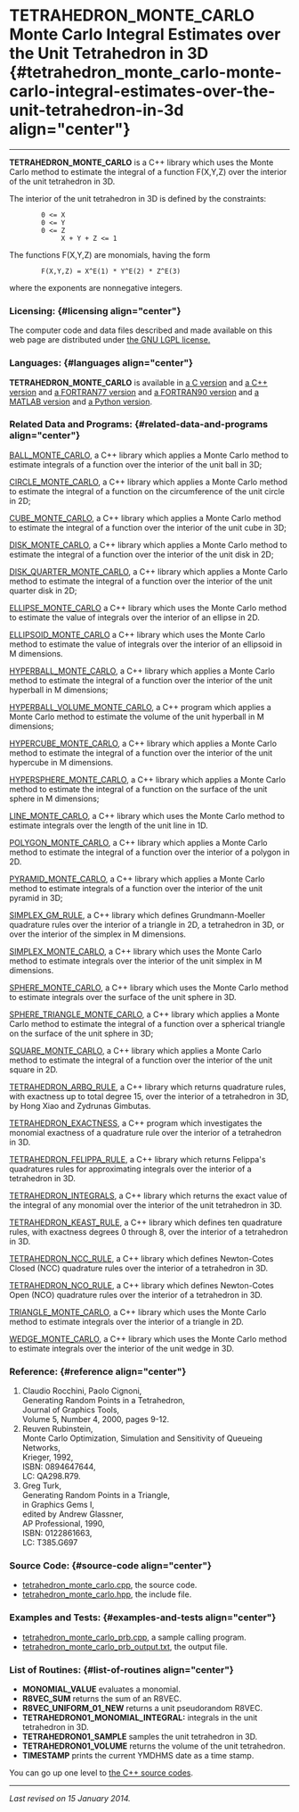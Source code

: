 TETRAHEDRON\_MONTE\_CARLO\
Monte Carlo Integral Estimates over the Unit Tetrahedron in 3D {#tetrahedron_monte_carlo-monte-carlo-integral-estimates-over-the-unit-tetrahedron-in-3d align="center"}
==============================================================

------------------------------------------------------------------------

**TETRAHEDRON\_MONTE\_CARLO** is a C++ library which uses the Monte
Carlo method to estimate the integral of a function F(X,Y,Z) over the
interior of the unit tetrahedron in 3D.

The interior of the unit tetrahedron in 3D is defined by the
constraints:

            0 <= X
            0 <= Y
            0 <= Z
                 X + Y + Z <= 1
          

The functions F(X,Y,Z) are monomials, having the form

            F(X,Y,Z) = X^E(1) * Y^E(2) * Z^E(3)
          

where the exponents are nonnegative integers.

### Licensing: {#licensing align="center"}

The computer code and data files described and made available on this
web page are distributed under [the GNU LGPL
license.](../../txt/gnu_lgpl.txt)

### Languages: {#languages align="center"}

**TETRAHEDRON\_MONTE\_CARLO** is available in [a C
version](../../c_src/tetrahedron_monte_carlo/tetrahedron_monte_carlo.md)
and [a C++
version](../../master/tetrahedron_monte_carlo/tetrahedron_monte_carlo.md)
and [a FORTRAN77
version](../../f77_src/tetrahedron_monte_carlo/tetrahedron_monte_carlo.md)
and [a FORTRAN90
version](../../f_src/tetrahedron_monte_carlo/tetrahedron_monte_carlo.md)
and [a MATLAB
version](../../m_src/tetrahedron_monte_carlo/tetrahedron_monte_carlo.md)
and [a Python
version](../../py_src/tetrahedron_monte_carlo/tetrahedron_monte_carlo.md).

### Related Data and Programs: {#related-data-and-programs align="center"}

[BALL\_MONTE\_CARLO](../../master/ball_monte_carlo/ball_monte_carlo.md),
a C++ library which applies a Monte Carlo method to estimate integrals
of a function over the interior of the unit ball in 3D;

[CIRCLE\_MONTE\_CARLO](../../master/circle_monte_carlo/circle_monte_carlo.md),
a C++ library which applies a Monte Carlo method to estimate the
integral of a function on the circumference of the unit circle in 2D;

[CUBE\_MONTE\_CARLO](../../master/cube_monte_carlo/cube_monte_carlo.md),
a C++ library which applies a Monte Carlo method to estimate the
integral of a function over the interior of the unit cube in 3D;

[DISK\_MONTE\_CARLO](../../master/disk_monte_carlo/disk_monte_carlo.md),
a C++ library which applies a Monte Carlo method to estimate the
integral of a function over the interior of the unit disk in 2D;

[DISK\_QUARTER\_MONTE\_CARLO](../../master/disk_quarter_monte_carlo/disk_quarter_monte_carlo.md),
a C++ library which applies a Monte Carlo method to estimate the
integral of a function over the interior of the unit quarter disk in 2D;

[ELLIPSE\_MONTE\_CARLO](../../master/ellipse_monte_carlo/ellipse_monte_carlo.md)
a C++ library which uses the Monte Carlo method to estimate the value of
integrals over the interior of an ellipse in 2D.

[ELLIPSOID\_MONTE\_CARLO](../../master/ellipsoid_monte_carlo/ellipsoid_monte_carlo.md)
a C++ library which uses the Monte Carlo method to estimate the value of
integrals over the interior of an ellipsoid in M dimensions.

[HYPERBALL\_MONTE\_CARLO](../../master/hyperball_monte_carlo/hyperball_monte_carlo.md),
a C++ library which applies a Monte Carlo method to estimate the
integral of a function over the interior of the unit hyperball in M
dimensions;

[HYPERBALL\_VOLUME\_MONTE\_CARLO](../../master/hyperball_volume_monte_carlo/hyperball_volume_monte_carlo.md),
a C++ program which applies a Monte Carlo method to estimate the volume
of the unit hyperball in M dimensions;

[HYPERCUBE\_MONTE\_CARLO](../../master/hypercube_monte_carlo/hypercube_monte_carlo.md),
a C++ library which applies a Monte Carlo method to estimate the
integral of a function over the interior of the unit hypercube in M
dimensions.

[HYPERSPHERE\_MONTE\_CARLO](../../master/hypersphere_monte_carlo/hypersphere_monte_carlo.md),
a C++ library which applies a Monte Carlo method to estimate the
integral of a function on the surface of the unit sphere in M
dimensions;

[LINE\_MONTE\_CARLO](../../master/line_monte_carlo/line_monte_carlo.md),
a C++ library which uses the Monte Carlo method to estimate integrals
over the length of the unit line in 1D.

[POLYGON\_MONTE\_CARLO](../../master/polygon_monte_carlo/polygon_monte_carlo.md),
a C++ library which applies a Monte Carlo method to estimate the
integral of a function over the interior of a polygon in 2D.

[PYRAMID\_MONTE\_CARLO](../../master/pyramid_monte_carlo/pyramid_monte_carlo.md),
a C++ library which applies a Monte Carlo method to estimate integrals
of a function over the interior of the unit pyramid in 3D;

[SIMPLEX\_GM\_RULE](../../master/simplex_gm_rule/simplex_gm_rule.md),
a C++ library which defines Grundmann-Moeller quadrature rules over the
interior of a triangle in 2D, a tetrahedron in 3D, or over the interior
of the simplex in M dimensions.

[SIMPLEX\_MONTE\_CARLO](../../master/simplex_monte_carlo/simplex_monte_carlo.md),
a C++ library which uses the Monte Carlo method to estimate integrals
over the interior of the unit simplex in M dimensions.

[SPHERE\_MONTE\_CARLO](../../master/sphere_monte_carlo/sphere_monte_carlo.md),
a C++ library which uses the Monte Carlo method to estimate integrals
over the surface of the unit sphere in 3D.

[SPHERE\_TRIANGLE\_MONTE\_CARLO](../../master/sphere_triangle_monte_carlo/sphere_triangle_monte_carlo.md),
a C++ library which applies a Monte Carlo method to estimate the
integral of a function over a spherical triangle on the surface of the
unit sphere in 3D;

[SQUARE\_MONTE\_CARLO](../../master/square_monte_carlo/square_monte_carlo.md),
a C++ library which applies a Monte Carlo method to estimate the
integral of a function over the interior of the unit square in 2D.

[TETRAHEDRON\_ARBQ\_RULE](../../master/tetrahedron_arbq_rule/tetrahedron_arbq_rule.md),
a C++ library which returns quadrature rules, with exactness up to total
degree 15, over the interior of a tetrahedron in 3D, by Hong Xiao and
Zydrunas Gimbutas.

[TETRAHEDRON\_EXACTNESS](../../master/tetrahedron_exactness/tetrahedron_exactness.md),
a C++ program which investigates the monomial exactness of a quadrature
rule over the interior of a tetrahedron in 3D.

[TETRAHEDRON\_FELIPPA\_RULE](../../master/tetrahedron_felippa_rule/tetrahedron_felippa_rule.md),
a C++ library which returns Felippa's quadratures rules for
approximating integrals over the interior of a tetrahedron in 3D.

[TETRAHEDRON\_INTEGRALS](../../master/tetrahedron_integrals/tetrahedron_integrals.md),
a C++ library which returns the exact value of the integral of any
monomial over the interior of the unit tetrahedron in 3D.

[TETRAHEDRON\_KEAST\_RULE](../../master/tetrahedron_keast_rule/tetrahedron_keast_rule.md),
a C++ library which defines ten quadrature rules, with exactness degrees
0 through 8, over the interior of a tetrahedron in 3D.

[TETRAHEDRON\_NCC\_RULE](../../master/tetrahedron_ncc_rule/tetrahedron_ncc_rule.md),
a C++ library which defines Newton-Cotes Closed (NCC) quadrature rules
over the interior of a tetrahedron in 3D.

[TETRAHEDRON\_NCO\_RULE](../../master/tetrahedron_nco_rule/tetrahedron_nco_rule.md),
a C++ library which defines Newton-Cotes Open (NCO) quadrature rules
over the interior of a tetrahedron in 3D.

[TRIANGLE\_MONTE\_CARLO](../../master/triangle_monte_carlo/triangle_monte_carlo.md),
a C++ library which uses the Monte Carlo method to estimate integrals
over the interior of a triangle in 2D.

[WEDGE\_MONTE\_CARLO](../../master/wedge_monte_carlo/wedge_monte_carlo.md),
a C++ library which uses the Monte Carlo method to estimate integrals
over the interior of the unit wedge in 3D.

### Reference: {#reference align="center"}

1.  Claudio Rocchini, Paolo Cignoni,\
    Generating Random Points in a Tetrahedron,\
    Journal of Graphics Tools,\
    Volume 5, Number 4, 2000, pages 9-12.
2.  Reuven Rubinstein,\
    Monte Carlo Optimization, Simulation and Sensitivity of Queueing
    Networks,\
    Krieger, 1992,\
    ISBN: 0894647644,\
    LC: QA298.R79.
3.  Greg Turk,\
    Generating Random Points in a Triangle,\
    in Graphics Gems I,\
    edited by Andrew Glassner,\
    AP Professional, 1990,\
    ISBN: 0122861663,\
    LC: T385.G697

### Source Code: {#source-code align="center"}

-   [tetrahedron\_monte\_carlo.cpp](tetrahedron_monte_carlo.cpp), the
    source code.
-   [tetrahedron\_monte\_carlo.hpp](tetrahedron_monte_carlo.hpp), the
    include file.

### Examples and Tests: {#examples-and-tests align="center"}

-   [tetrahedron\_monte\_carlo\_prb.cpp](tetrahedron_monte_carlo_prb.cpp),
    a sample calling program.
-   [tetrahedron\_monte\_carlo\_prb\_output.txt](tetrahedron_monte_carlo_prb_output.txt),
    the output file.

### List of Routines: {#list-of-routines align="center"}

-   **MONOMIAL\_VALUE** evaluates a monomial.
-   **R8VEC\_SUM** returns the sum of an R8VEC.
-   **R8VEC\_UNIFORM\_01\_NEW** returns a unit pseudorandom R8VEC.
-   **TETRAHEDRON01\_MONOMIAL\_INTEGRAL:** integrals in the unit
    tetrahedron in 3D.
-   **TETRAHEDRON01\_SAMPLE** samples the unit tetrahedron in 3D.
-   **TETRAHEDRON01\_VOLUME** returns the volume of the unit
    tetrahedron.
-   **TIMESTAMP** prints the current YMDHMS date as a time stamp.

You can go up one level to [the C++ source codes](../cpp_src.md).

------------------------------------------------------------------------

*Last revised on 15 January 2014.*
